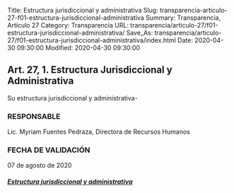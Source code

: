 Title: Estructura jurisdiccional y administrativa
Slug: transparencia-articulo-27-f01-estructura-jurisdiccional-administrativa
Summary: Transparencia, Artículo 27
Category: Transparencia
URL: transparencia/articulo-27/f01-estructura-jurisdiccional-administrativa/
Save_As: transparencia/articulo-27/f01-estructura-jurisdiccional-administrativa/index.html
Date: 2020-04-30 09:30:00
Modified: 2020-04-30 09:30:00


## Art. 27, 1. Estructura Jurisdiccional y Administrativa

Su estructura jurisdiccional y administrativa-

### RESPONSABLE

Lic. Myriam Fuentes Pedraza, Directora de Recursos Humanos

### FECHA DE VALIDACIÓN

07 de agosto de 2020

##### [Estructura jurisdiccional y administrativa](https://www.pjecz.gob.mx/transparencia/articulo-21/f01-estructura-organica/)


